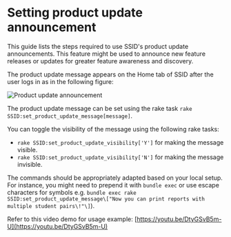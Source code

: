 Setting product update announcement
=======================

This guide lists the steps required to use SSID's product update announcements. This feature might be used to announce new feature releases or updates for greater feature awareness and discovery.

The product update message appears on the Home tab of SSID after the user logs in as in the following figure:

![Product update announcement](https://user-images.githubusercontent.com/29513997/208039798-c23b8df5-b98e-45e6-a979-8255b3946a6b.png)

The product update message can be set using the rake task 
`rake SSID:set_product_update_message[message]`.

You can toggle the visibility of the message using the following rake tasks:
- `rake SSID:set_product_update_visibility['Y']` for making the message visible.
- `rake SSID:set_product_update_visibility['N']` for making the message invisible.

The commands should be appropriately adapted based on your local setup. For instance, you might need to prepend it with `bundle exec` or use escape characters for symbols e.g. `bundle exec rake SSID:set_product_update_message\["Now you can print reports with multiple student pairs\!"\]`).

Refer to this video demo for usage example: 
[https://youtu.be/DtyGSvB5m-U](https://youtu.be/DtyGSvB5m-U)